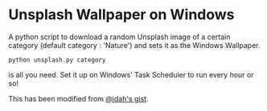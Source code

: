 # Unsplash Wallpaper on Windows

A python script to download a random Unsplash image of a certain category (default category : 'Nature') and sets it 
as the Windows Wallpaper.

```
python unsplash.py category
```
is all you need. Set it up on Windows' Task Scheduler to run every hour or so! 

This has been modified from [@jdah's gist](https://gist.github.com/jdah/d3d7a4ec4b12bdf74bdd0de4bc12a2e2). 